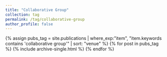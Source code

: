 ```yaml
---
title: "Collaborative Group"
collection: tag
permalink: /tag/collaborative-group
author_profile: false
---
```

{% assign pubs_tag = site.publications | where_exp:"item", "item.keywords contains 'collaborative group'" | sort: "venue" %}
{% for post in pubs_tag %}
  {% include archive-single.html %}
{% endfor %}